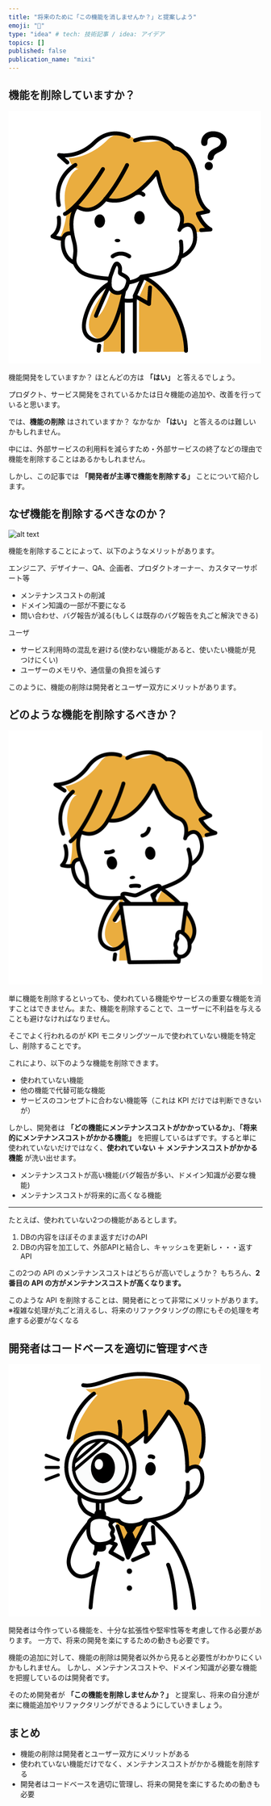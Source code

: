 ```yaml
---
title: "将来のために「この機能を消しませんか？」と提案しよう"
emoji: "🔖"
type: "idea" # tech: 技術記事 / idea: アイデア
topics: []
published: false
publication_name: "mixi"
---
```


## 機能を削除していますか？

![alt text](表情_09_疑問に思う顔_男性.png)

機能開発をしていますか？
ほとんどの方は **「はい」** と答えるでしょう。

プロダクト、サービス開発をされているかたは日々機能の追加や、改善を行っていると思います。

では、**機能の削除** はされていますか？
なかなか **「はい」** と答えるのは難しいかもしれません。

中には、外部サービスの利用料を減らすため・外部サービスの終了などの理由で機能を削除することはあるかもしれません。

しかし、この記事では **「開発者が主導で機能を削除する」** ことについて紹介します。


## なぜ機能を削除するべきなのか？

![alt text](動作_60_机の上が片付いている感じ.png)

機能を削除することによって、以下のようなメリットがあります。

エンジニア、デザイナー、QA、企画者、プロダクトオーナー、カスタマーサポート等
- メンテナンスコストの削減
- ドメイン知識の一部が不要になる
- 問い合わせ、バグ報告が減る(もしくは既存のバグ報告を丸ごと解決できる)

ユーザ
- サービス利用時の混乱を避ける(使わない機能があると、使いたい機能が見つけにくい)
- ユーザーのメモリや、通信量の負担を減らす

このように、機能の削除は開発者とユーザー双方にメリットがあります。

## どのような機能を削除するべきか？

![alt text](動作_81_検討_男性.png)

単に機能を削除するといっても、使われている機能やサービスの重要な機能を消すことはできません。また、機能を削除することで、ユーザーに不利益を与えることも避けなければなりません。

そこでよく行われるのが KPI モニタリングツールで使われていない機能を特定し、削除することです。

これにより、以下のような機能を削除できます。
- 使われていない機能
- 他の機能で代替可能な機能
- サービスのコンセプトに合わない機能等（これは KPI だけでは判断できないが）

しかし、開発者は **「どの機能にメンテナンスコストがかかっているか」**、**「将来的にメンテナンスコストがかかる機能」** を把握しているはずです。すると単に使われていないだけではなく、**使われていない ＋ メンテナンスコストがかかる機能** が洗い出せます。
- メンテナンスコストが高い機能(バグ報告が多い、ドメイン知識が必要な機能)
- メンテナンスコストが将来的に高くなる機能

---

たとえば、使われていない2つの機能があるとします。
1. DBの内容をほぼそのまま返すだけのAPI
2. DBの内容を加工して、外部APIと結合し、キャッシュを更新し・・・返すAPI

この2つの API のメンテナンスコストはどちらが高いでしょうか？
もちろん、**2番目の API の方がメンテナンスコストが高くなります。**

このような API を削除することは、開発者にとって非常にメリットがあります。
※複雑な処理が丸ごと消えるし、将来のリファクタリングの際にもその処理を考慮する必要がなくなる

## 開発者はコードベースを適切に管理すべき

![alt text](その他_03_診断.png)

開発者は今作っている機能を、十分な拡張性や堅牢性等を考慮して作る必要があります。
一方で、将来の開発を楽にするための動きも必要です。

機能の追加に対して、機能の削除は開発者以外から見ると必要性がわかりにくいかもしれません。
しかし、メンテナンスコストや、ドメイン知識が必要な機能を把握しているのは開発者です。

そのため開発者が **「この機能を削除しませんか？」** と提案し、将来の自分達が楽に機能追加やリファクタリングができるようにしていきましょう。

## まとめ

- 機能の削除は開発者とユーザー双方にメリットがある
- 使われていない機能だけでなく、メンテナンスコストがかかる機能を削除する
- 開発者はコードベースを適切に管理し、将来の開発を楽にするための動きも必要
